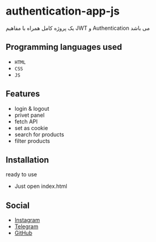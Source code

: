 # authentication-app-js
یک پروژه کامل همراه با مفاهیم JWT و Authentication می باشد
## Programming languages used

- `HTML`
- `CSS`
- `JS`

## Features ##
- login & logout
- privet panel
- fetch API
- set as cookie
- search for products
- filter products


## Installation ##
ready to use
- Just open index.html

## Social

-  [Instagram](https://instagram.com/bhrad2006)
-  [Telegram](https://t.me/BehradHashemii)
-  [GitHub](https://github.com/BehradHashemi)
